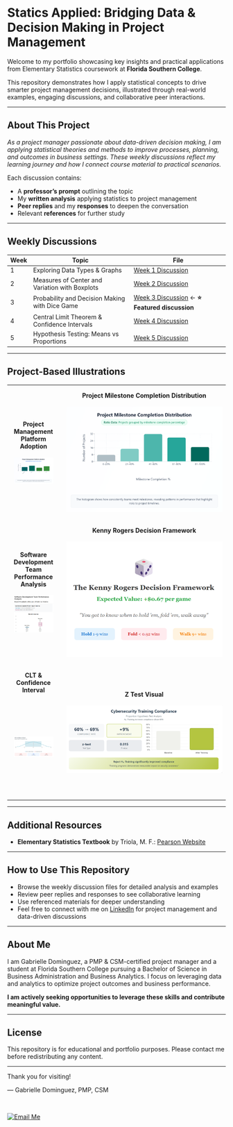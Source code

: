 # Statics Applied: Bridging Data & Decision Making in Project Management

Welcome to my portfolio showcasing key insights and practical applications from Elementary Statistics coursework at **Florida Southern College**.

This repository demonstrates how I apply statistical concepts to drive smarter project management decisions, illustrated through real-world examples, engaging discussions, and collaborative peer interactions.

---

## About This Project

*As a project manager passionate about data-driven decision making, I am applying statistical theories and methods to improve processes, planning, and outcomes in business settings. These weekly discussions reflect my learning journey and how I connect course material to practical scenarios.* 

Each discussion contains:  
- A **professor’s prompt** outlining the topic  
- My **written analysis** applying statistics to project management  
- **Peer replies** and my **responses** to deepen the conversation  
- Relevant **references** for further study  

---

## Weekly Discussions

| Week | Topic                                       | File                                    |
|------|---------------------------------------------|-----------------------------------------|
| 1    | Exploring Data Types & Graphs               | [Week 1 Discussion](week01-discussion.md) |
| 2    | Measures of Center and Variation with Boxplots | [Week 2 Discussion](week02-discussion.md) |
| 3    | Probability and Decision Making with Dice Game | [Week 3 Discussion](week03-discussion.md) ← **⭐ Featured discussion** |
| 4    | Central Limit Theorem & Confidence Intervals | [Week 4 Discussion](week04-discussion.md) |
| 5    | Hypothesis Testing: Means vs Proportions    | [Week 5 Discussion](week05-discussion.md) |

---


## Project-Based Illustrations

<table style="width: 100%; table-layout: fixed;">
  <tr>
    <td align="center" style="padding: 15px;" width="50%">
      <b>Project Management Platform Adoption</b><br><br>
      <a href="week01-discussion.html">
        <img src="Screenshot%202025-06-23%20104128.png" alt="Project Management Platform Adoption" width="360" />
      </a>
    </td>
    <td align="center" style="padding: 15px;" width="50%">
      <b>Project Milestone Completion Distribution</b><br><br>
      <a href="week01-discussion.html">
        <img src="Screenshot%202025-06-23%20104113.png" alt="Project Milestone Completion Distribution" width="360" />
      </a>
    </td>
  </tr>

  <tr>
    <td align="center" style="padding: 15px;" width="50%">
      <b>Software Development Team Performance Analysis</b><br><br>
      <a href="week02-discussion.html">
        <img src="Software%20Development%20Team%20Performance%20Analysis.png" alt="Team Performance Analysis" width="320" />
      </a>
    </td>
    <td align="center" style="padding: 15px;" width="50%">
      <b>Kenny Rogers Decision Framework</b><br><br>
      <a href="week03-discussion.html">
        <img src="Kenny%20Rogers%20PNG.png" alt="Kenny Rogers Decision Framework" width="360" />
      </a>
    </td>
  </tr>

  <tr>
    <td align="center" style="padding: 15px;" width="50%">
      <b>CLT & Confidence Interval</b><br><br>
      <a href="week04-discussion.html">
        <img 
          src="https://github.com/GabrielleDominguez/Statics-Applied-Bridging-Data-Decision-Making-in-Project-Management/blob/main/CLT%204.png?raw=true" 
          alt="CLT & Confidence Interval" 
          width="360" 
          height="210" 
          style="object-fit: contain;" 
        />
      </a>
    </td>
    <td align="center" style="padding: 15px;" width="50%">
      <b>Z Test Visual</b><br><br>
      <a href="week04-discussion.html">
        <img 
          src="https://github.com/GabrielleDominguez/Statics-Applied-Bridging-Data-Decision-Making-in-Project-Management/blob/main/z%20%20test%20final.png?raw=true" 
          alt="Z Test Visual Final" 
          style="max-width: 360px; max-height: 230px; width: auto; height: auto;" 
        />
      </a>
    </td>
  </tr>
</table>







---
## Additional Resources

- **Elementary Statistics Textbook** by Triola, M. F.: [Pearson Website](https://www.pearson.com/en-us/subject-catalog/p/elementary-statistics/P200000006399/9780137366446?srsltid=AfmBOop8xN8ZxkM5WyngISxC95exMUdZT0OO9hPBOkOjo8TVQgPUJjXr)

---

## How to Use This Repository

- Browse the weekly discussion files for detailed analysis and examples  
- Review peer replies and responses to see collaborative learning  
- Use referenced materials for deeper understanding  
- Feel free to connect with me on [LinkedIn](https://www.linkedin.com/in/gabrielle-r-dominguez) for project management and data-driven discussions

---

## About Me

I am Gabrielle Dominguez, a PMP & CSM-certified project manager and a student at Florida Southern College pursuing a Bachelor of Science in Business Administration and Business Analytics. I focus on leveraging data and analytics to optimize project outcomes and business performance.

**I am actively seeking opportunities to leverage these skills and contribute meaningful value.**

---

## License

This repository is for educational and portfolio purposes. Please contact me before redistributing any content.

---

Thank you for visiting!

— Gabrielle Dominguez, PMP, CSM  

<br>

[![Email Me](https://img.shields.io/badge/Email-Me-blue?style=for-the-badge&logo=gmail&logoColor=white)](mailto:gabrielledominguez05@gmail.com)

